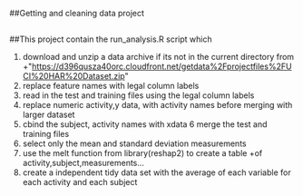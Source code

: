 ##Getting and cleaning data project
##
##This project contain the run_analysis.R script which
1. download and unzip a data archive if its not in the current directory from
+"https://d396qusza40orc.cloudfront.net/getdata%2Fprojectfiles%2FUCI%20HAR%20Dataset.zip"
2. replace feature names with legal column labels
3. read in the test and training files using the legal column labels 
4. replace numeric activity,y data, with activity names before merging with larger dataset
5. cbind the subject, activity names with xdata 
6  merge the test and training files
7. select only the mean and standard deviation measurements
8. use the melt function from library(reshap2) to create a table
+of activity,subject,measurements...
9. create a independent tidy data set with the average of each variable for each activity and each subject